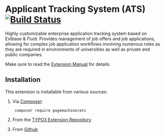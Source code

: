 # Applicant Tracking System (ATS) [![Build Status](https://travis-ci.org/pagemachine/ats.svg?branch=master)](https://travis-ci.org/pagemachine/ats)

Highly customizable enterprise application tracking system based on Extbase & Fluid. Provides management of job offers and job applications, allowing for complex job application workflows involving numerous roles as they are required in environments of universities as well as private and public companies.

Make sure to read the [Extension Manual](https://docs.typo3.org/typo3cms/extensions/ats/) for details.

## Installation

This extension is installable from various sources:

1. Via [Composer](https://packagist.org/packages/pagemachine/ats):

        composer require pagemachine/ats

2. From the [TYPO3 Extension Repository](https://extensions.typo3.org/extension/ats/)
3. From [Github](https://github.com/pagemachine/ats/releases)
